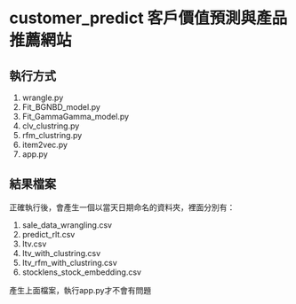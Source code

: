 ﻿# customer_predict 客戶價值預測與產品推薦網站

## 執行方式
1. wrangle.py
2. Fit_BGNBD_model.py
3. Fit_GammaGamma_model.py
4. clv_clustring.py
5. rfm_clustring.py
6. item2vec.py
7. app.py

## 結果檔案
正確執行後，會產生一個以當天日期命名的資料夾，裡面分別有：
1. sale_data_wrangling.csv
2. predict_rlt.csv
4. ltv.csv
5. ltv_with_clustring.csv
6. ltv_rfm_with_clustring.csv
7. stocklens_stock_embedding.csv

產生上面檔案，執行app.py才不會有問題
